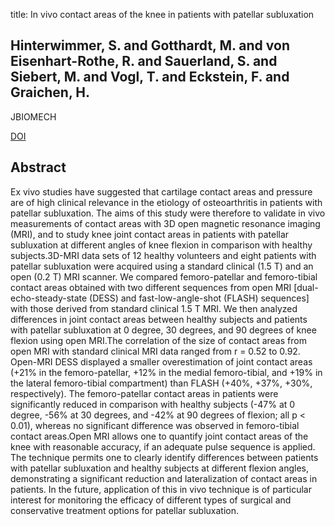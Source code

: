 title: In vivo contact areas of the knee in patients with patellar subluxation

## Hinterwimmer, S. and Gotthardt, M. and von Eisenhart-Rothe, R. and Sauerland, S. and Siebert, M. and Vogl, T. and Eckstein, F. and Graichen, H.
JBIOMECH

<a href="https://doi.org/10.1016/j.jbiomech.2004.09.008">DOI</a>

## Abstract
Ex vivo studies have suggested that cartilage contact areas and pressure are of high clinical relevance in the etiology of osteoarthritis in patients with patellar subluxation. The aims of this study were therefore to validate in vivo measurements of contact areas with 3D open magnetic resonance imaging (MRI), and to study knee joint contact areas in patients with patellar subluxation at different angles of knee flexion in comparison with healthy subjects.3D-MRI data sets of 12 healthy volunteers and eight patients with patellar subluxation were acquired using a standard clinical (1.5 T) and an open (0.2 T) MRI scanner. We compared femoro-patellar and femoro-tibial contact areas obtained with two different sequences from open MRI [dual-echo-steady-state (DESS) and fast-low-angle-shot (FLASH) sequences] with those derived from standard clinical 1.5 T MRI. We then analyzed differences in joint contact areas between healthy subjects and patients with patellar subluxation at 0 degree, 30 degrees, and 90 degrees of knee flexion using open MRI.The correlation of the size of contact areas from open MRI with standard clinical MRI data ranged from r = 0.52 to 0.92. Open-MRI DESS displayed a smaller overestimation of joint contact areas (+21% in the femoro-patellar, +12% in the medial femoro-tibial, and +19% in the lateral femoro-tibial compartment) than FLASH (+40%, +37%, +30%, respectively). The femoro-patellar contact areas in patients were significantly reduced in comparison with healthy subjects (-47% at 0 degree, -56% at 30 degrees, and -42% at 90 degrees of flexion; all p < 0.01), whereas no significant difference was observed in femoro-tibial contact areas.Open MRI allows one to quantify joint contact areas of the knee with reasonable accuracy, if an adequate pulse sequence is applied. The technique permits one to clearly identify differences between patients with patellar subluxation and healthy subjects at different flexion angles, demonstrating a significant reduction and lateralization of contact areas in patients. In the future, application of this in vivo technique is of particular interest for monitoring the efficacy of different types of surgical and conservative treatment options for patellar subluxation.


